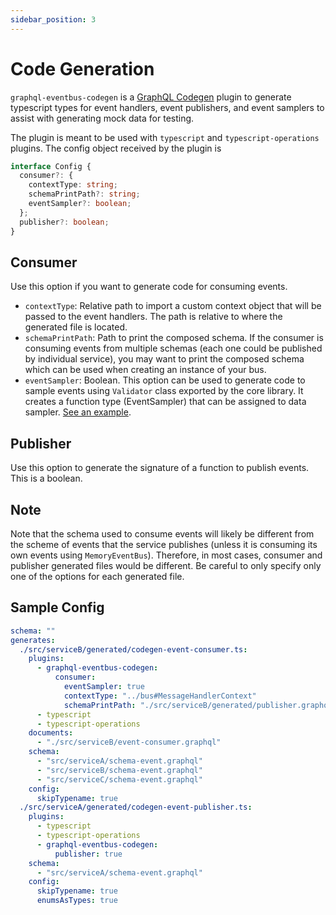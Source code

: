 ```yaml
---
sidebar_position: 3
---
```


# Code Generation

`graphql-eventbus-codegen` is a [GraphQL Codegen](https://www.graphql-code-generator.com/docs/getting-started) plugin to generate typescript types for event handlers, event publishers, and event samplers to assist with generating mock data for testing.

The plugin is meant to be used with `typescript` and `typescript-operations` plugins. The config object received by the plugin is

```typescript
interface Config {
  consumer?: {
    contextType: string;
    schemaPrintPath?: string;
    eventSampler?: boolean;
  };
  publisher?: boolean;
}
```

## Consumer

Use this option if you want to generate code for consuming events.

- `contextType`: Relative path to import a custom context object that will be passed to the event handlers. The path is relative to where the generated file is located.
- `schemaPrintPath`: Path to print the composed schema. If the consumer is consuming events from multiple schemas (each one could be published by individual service), you may want to print the composed schema which can be used when creating an instance of your bus.
- `eventSampler`: Boolean. This option can be used to generate code to sample events using `Validator` class exported by the core library. It creates a function type (EventSampler) that can be assigned to data sampler. [See an example](https://github.com/skk2142/graphql-eventbus/blob/master/examples/google-pubsub/src/serviceB/utils/sampleEventData.ts).

## Publisher

Use this option to generate the signature of a function to publish events. This is a boolean.

## Note

Note that the schema used to consume events will likely be different from the scheme of events that the service publishes (unless it is consuming its own events using `MemoryEventBus`). Therefore, in most cases, consumer and publisher generated files would be different. Be careful to only specify only one of the options for each generated file.

## Sample Config

```yaml
schema: ""
generates:
  ./src/serviceB/generated/codegen-event-consumer.ts:
    plugins:
      - graphql-eventbus-codegen:
          consumer:
            eventSampler: true
            contextType: "../bus#MessageHandlerContext"
            schemaPrintPath: "./src/serviceB/generated/publisher.graphql"
      - typescript
      - typescript-operations
    documents:
      - "./src/serviceB/event-consumer.graphql"
    schema:
      - "src/serviceA/schema-event.graphql"
      - "src/serviceB/schema-event.graphql"
      - "src/serviceC/schema-event.graphql"
    config:
      skipTypename: true
  ./src/serviceA/generated/codegen-event-publisher.ts:
    plugins:
      - typescript
      - typescript-operations
      - graphql-eventbus-codegen:
          publisher: true
    schema:
      - "src/serviceA/schema-event.graphql"
    config:
      skipTypename: true
      enumsAsTypes: true
```
